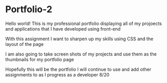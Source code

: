 # Portfolio-2

Hello world!
This is my professional portfolio displaying all of my projoects and applications that I have developed using front-end

With this assignment I want to sharpen up my skills using CSS and the layout of the page

I am also going to take screen shots of my projects and use them as the thumbnails for my portfolio page

Hopefully this will be the portfolio I will continue to use and add other assignments to as I progress as a developer 8/20

